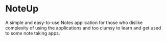 # NoteUp
A simple and easy-to-use Notes application for those who dislike complexity of using the applications and too clumsy to learn and get used to some note taking apps.
